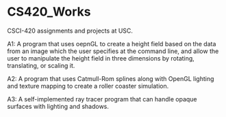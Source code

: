 # CS420_Works
CSCI-420 assignments and projects at USC.

A1: A program that uses oepnGL to create a height field based on the data from an image which the user specifies at the command line, and allow the user to manipulate the height field in three dimensions by rotating, translating, or scaling it.

A2: A program that uses Catmull-Rom splines along with OpenGL lighting and texture mapping to create a roller coaster simulation.

A3: A self-implemented ray tracer program that can handle opaque surfaces with lighting and shadows.